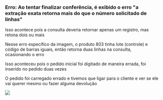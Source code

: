 ### Erro: Ao tentar finalizar conferência, é exibido o erro "a extração exata retorna mais do que o número solicitado de linhas"

<p>Isso acontece pois a consulta deveria retornar apenas um registro, mas retona dois ou mais</p>
<p>Nesse erro específico da imagem, o produto 803 tinha lote (controle) e código de barras iguais, então retorna duas linhas na consulta, ocasionando o erro</p>
<p>Isso aconteceu pois o pedido inicial foi digitado de maneira errada, foi inserido no pedido duas vezes</p>
<p>O pedido foi carregado errado e tivemos que ligar para o cliente e ver se ele vai querer mesmo ou fazer alguma devolução</p>

<img src="https://raw.githubusercontent.com/deivealtoe/problemas_sankhya_resolvidos/master/_src/_images/finalizar_conferencia_erro.png">
